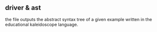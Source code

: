 ## driver & ast

the file outputs the abstract syntax tree of a given 
example written in the educational kaleidoscope language.
